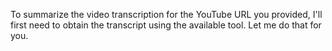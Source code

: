 To summarize the video transcription for the YouTube URL you provided, I'll first need to obtain the transcript using the available tool. Let me do that for you.